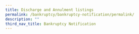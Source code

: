 ```yaml
---
title: Discharge and Annulment listings
permalink: /bankruptcy/bankruptcy-notification/permalink/
description: ""
third_nav_title: Bankruptcy Notification
---
```

